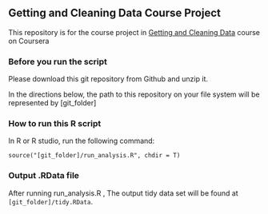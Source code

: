 ## Getting and Cleaning Data Course Project

This repository is for the course project in [Getting and Cleaning Data](https://class.coursera.org/getdata-005) course on Coursera

### Before you run the script

Please download this git repository from Github and unzip it.

In the directions below, the path to this repository on your file system will be represented by 
	[git_folder]

### How to run this R script

In R or R studio, run the following command:

	source("[git_folder]/run_analysis.R", chdir = T)

### Output .RData file

After running
	run_analysis.R
, The output tidy data set will be found at <code>[git_folder]/tidy.RData</code>.
